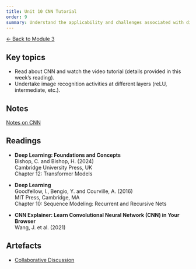 ```yaml
---
title: Unit 10 CNN Tutorial
order: 9
summary: Understand the applicability and challenges associated with different datasets for the use of machine learning algorithms.
---
```


[← Back to Module 3](./)

## Key topics
- Read about CNN and watch the video tutorial (details provided in this week’s reading).
- Undertake image recognition activities at different layers (reLU, intermediate, etc.).

## Notes
[Notes on CNN](../../artefacts/module-3/unit-10-CNN-notes.md)

## Readings
- **Deep Learning: Foundations and Concepts**  
  Bishop, C. and Bishop, H. (2024)  
  Cambridge University Press, UK  
  Chapter 12: Transformer Models

- **Deep Learning**  
  Goodfellow, I., Bengio, Y. and Courville, A. (2016)  
  MIT Press, Cambridge, MA  
  Chapter 10: Sequence Modeling: Recurrent and Recursive Nets

- **CNN Explainer: Learn Convolutional Neural Network (CNN) in Your Browser**  
  Wang, J. et al. (2021)

## Artefacts
- [Collaborative Discussion](../../artefacts/module-3/unit-10-collaborative-discussion-2.md)
